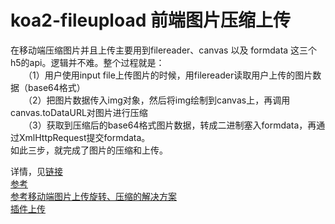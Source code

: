 # koa2-fileupload  前端图片压缩上传
在移动端压缩图片并且上传主要用到filereader、canvas 以及 formdata 这三个h5的api。逻辑并不难。整个过程就是：  
　　（1）用户使用input file上传图片的时候，用filereader读取用户上传的图片数据（base64格式）  
　　（2）把图片数据传入img对象，然后将img绘制到canvas上，再调用canvas.toDataURL对图片进行压缩  
　　（3）获取到压缩后的base64格式图片数据，转成二进制塞入formdata，再通过XmlHttpRequest提交formdata。  
如此三步，就完成了图片的压缩和上传。

详情，见[链接](http://www.cnblogs.com/shinefon-2-2/p/5901330.html)   
[参考](http://wangyong31893189.iteye.com/blog/1695472)  
[参考移动端图片上传旋转、压缩的解决方案 ](https://github.com/lin-xin/blog/issues/18)  
[插件上传](https://github.com/think2011/localResizeIMG)
